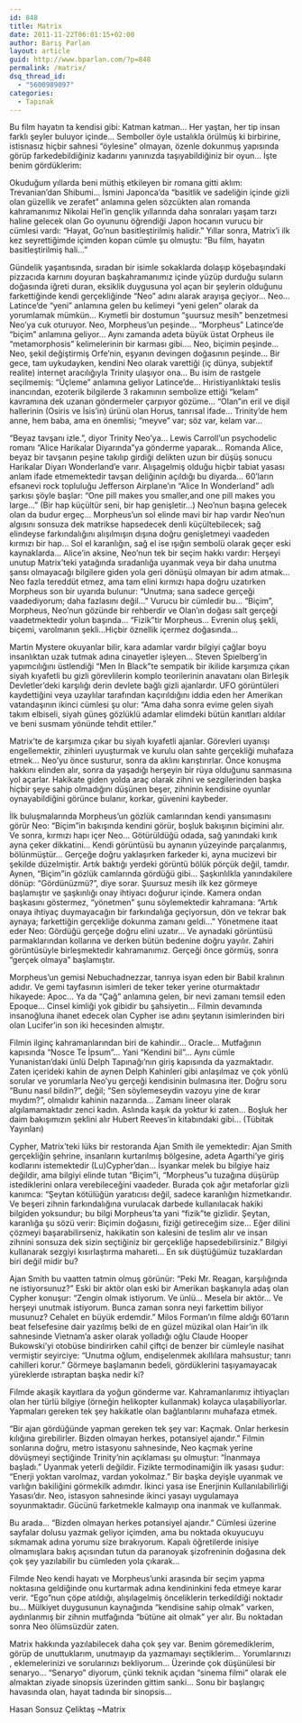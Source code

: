 ```yaml
---
id: 848
title: Matrix
date: 2011-11-22T06:01:15+02:00
author: Barış Parlan
layout: article
guid: http://www.bparlan.com/?p=848
permalink: /matrix/
dsq_thread_id:
  - "5600989097"
categories:
  - Tapınak
---
```


Bu film hayatın ta kendisi gibi: Katman katman&#8230; Her yaştan, her tip insan farklı şeyler buluyor içinde&#8230; Semboller öyle ustalıkla örülmüş ki birbirine, istisnasız hiçbir sahnesi “öylesine” olmayan, özenle dokunmuş yapısında görüp farkedebildiğiniz kadarını yanınızda taşıyabildiğiniz bir oyun&#8230; İşte benim gördüklerim:

Okuduğum yıllarda beni müthiş etkileyen bir romana gitti aklım: Trevanian’dan Shibumi&#8230; İsmini Japonca’da “basitlik ve sadeliğin içinde gizli olan güzellik ve zerafet” anlamına gelen sözcükten alan romanda kahramanımız Nikolai Hel’in gençlik yıllarında daha sonraları yaşam tarzı haline gelecek olan Go oyununu öğrendiği Japon hocanın vurucu bir cümlesi vardı: “Hayat, Go’nun basitleştirilmiş halidir.” Yıllar sonra, Matrix’i ilk kez seyrettiğimde içimden kopan cümle şu olmuştu: “Bu film, hayatın basitleştirilmiş hali&#8230;”

Gündelik yaşantısında, sıradan bir isimle sokaklarda dolaşıp köşebaşındaki pizzacıda karnını doyuran başkahramanımız içinde yüzüp durduğu suların doğasında iğreti duran, eksiklik duygusuna yol açan bir şeylerin olduğunu farkettiğinde kendi gerçekliğinde “Neo” adını alarak arayışa geçiyor&#8230; Neo&#8230; Latince’de “yeni” anlamına gelen bu kelimeyi “yeni gelen” olarak da yorumlamak mümkün&#8230; Kıymetli bir dostumun “şuursuz mesih” benzetmesi Neo’ya cuk oturuyor. Neo, Morpheus’un peşinde&#8230; “Morpheus” Latince’de “biçim” anlamına geliyor&#8230; Aynı zamanda adeta büyük üstat Orpheus ile “metamorphosis” kelimelerinin bir karması gibi&#8230;. Neo, biçimin peşinde&#8230; Neo, şekil değiştirmiş Orfe’nin, eşyanın devingen doğasının peşinde&#8230; Bir gece, tam uykudayken, kendini Neo olarak varettiği (iç dünya, subjektif realite) internet aracılığıyla Trinity ulaşıyor ona&#8230; Bu isim de rastgele seçilmemiş: “Üçleme” anlamına geliyor Latince’de&#8230; Hıristiyanlıktaki teslis inancından, ezoterik bilgilerde 3 rakamının sembolize ettiği “kelam” kavramına dek uzanan göndermeler çarpıyor gözüme&#8230; “Olan”ın eril ve dişil hallerinin (Osiris ve İsis’in) ürünü olan Horus, tanrısal ifade&#8230; Trinity’de hem anne, hem baba, ama en önemlisi; “meyve” var; söz var, kelam var&#8230;

“Beyaz tavşanı izle.”, diyor Trinity Neo’ya&#8230; Lewis Carroll’un psychodelic romanı “Alice Harikalar Diyarında”ya gönderme yaparak&#8230; Romanda Alice, beyaz bir tavşanın peşine takılıp girdiği delikten uzun bir düşüş sonucu Harikalar Diyarı Wonderland’e varır. Alışagelmiş olduğu hiçbir tabiat yasası anlam ifade etmemektedir tavşan deliğinin açıldığı bu diyarda&#8230; 60’ların efsanevi rock topluluğu Jefferson Airplane’ın “Alice In Wonderland” adlı şarkısı şöyle başlar: “One pill makes you smaller,and one pill makes you large&#8230;” (Bir hap küçültür seni, bir hap genişletir&#8230;) Neo’nun başına gelecek olan da budur ergeç&#8230; Morpheus’un sol elinde mavi bir hap vardır Neo’nun algısını sonsuza dek matrikse hapsedecek denli küçültebilecek; sağ elindeyse farkındalığını alışılmışın dışına doğru genişletmeyi vaadeden kırmızı bir hap&#8230; Sol el karanlığın, sağ el ise ışığın sembolü olarak geçer eski kaynaklarda&#8230; Alice’in aksine, Neo’nun tek bir seçim hakkı vardır: Herşeyi unutup Matrix’teki yatağında sıradanlığa uyanmak veya bir daha unutma şansı olmayacağı bilgilere giden yola geri dönüşü olmayan bir adım atmak&#8230; Neo fazla tereddüt etmez, ama tam elini kırmızı hapa doğru uzatırken Morpheus son bir uyarıda bulunur: “Unutma; sana sadece gerçeği vaadediyorum; daha fazlasını değil&#8230;” Vurucu bir cümledir bu&#8230; “Biçim”, Morpheus, Neo’nun gözünde bir rehberdir ve Olan’ın doğası salt gerçeği vaadetmektedir yolun başında&#8230; “Fizik”tir Morpheus&#8230; Evrenin oluş şekli, biçemi, varolmanın şekli&#8230;Hiçbir öznellik içermez doğasında&#8230;

Martin Mystere okuyanlar bilir, kara adamlar vardır bilgiyi çağlar boyu insanlıktan uzak tutmak adına cinayetler işleyen&#8230; Steven Spielberg’in yapımcılığını üstlendiği “Men In Black”te sempatik bir ikilide karşımıza çıkan siyah kıyafetli bu gizli görevlilerin komplo teorilerinin anavatanı olan Birleşik Devletler’deki karşılığı derin devlete bağlı gizli ajanlardır. UFO görüntüleri kaydettiğini veya uzaylılar tarafından kaçırıldığını iddia eden her Amerikan vatandaşının ikinci cümlesi şu olur: “Ama daha sonra evime gelen siyah takım elbiseli, siyah güneş gözlüklü adamlar elimdeki bütün kanıtları aldılar ve beni susmam yönünde tehdit ettiler.”

Matrix’te de karşımıza çıkar bu siyah kıyafetli ajanlar. Görevleri uyanışı engellemektir, zihinleri uyuşturmak ve kurulu olan sahte gerçekliği muhafaza etmek&#8230; Neo’yu önce susturur, sonra da aklını karıştırırlar. Önce konuşma hakkını elinden alır, sonra da yaşadığı herşeyin bir rüya olduğunu sanmasına yol açarlar. Hakikate giden yolda araç olarak zihni ve sezgilerinden başka hiçbir şeye sahip olmadığını düşünen beşer, zihninin kendisine oyunlar oynayabildiğini görünce bulanır, korkar, güvenini kaybeder.

İlk buluşmalarında Morpheus’un gözlük camlarından kendi yansımasını görür Neo: “Biçim”in bakışında kendini görür, boşluk bakışının biçimini alır. Ve sonra, kırmızı hapı içer Neo&#8230; Götürüldüğü odada, sağ yanındaki kırık ayna çeker dikkatini&#8230; Kendi görüntüsü bu aynanın yüzeyinde parçalanmış, bölünmüştür&#8230; Gerçeğe doğru yaklaşırken farkeder ki, ayna mucizevi bir şekilde düzelmiştir. Artık baktığı yerdeki görüntü bölük pörçük değil, tamdır. Aynen, “Biçim”in gözlük camlarında gördüğü gibi&#8230; Şaşkınlılkla yanındakilere dönüp: “Gördünüzmü?”, diye sorar. Şuursuz mesih ilk kez görmeye başlamıştır ve şaşkınlığı onay ihtiyacı doğurur içinde. Kamera ondan başkasını göstermez, “yönetmen” şunu söylemektedir kahramana: “Artık onaya ihtiyaç duymayacağın bir farkındalığa geçiyorsun, dön ve tekrar bak aynaya; farkettiğin gerçekliğe dokunma zamanı geldi&#8230;” Yönetmene itaat eder Neo: Gördüğü gerçeğe doğru elini uzatır&#8230; Ve aynadaki görüntüsü parmaklarından kollarına ve derken bütün bedenine doğru yayılır. Zahiri görüntüsüyle birleşmektedir kahramanımız. Gerçeği önce görmüş, sonra “gerçek olmaya” başlamıştır.

Morpheus’un gemisi Nebuchadnezzar, tanrıya isyan eden bir Babil kralının adıdır. Ve gemi tayfasının isimleri de teker teker yerine oturmaktadır hikayede: Apoc&#8230; Ya da “Çağ” anlamına gelen, bir nevi zamanı temsil eden Epoque&#8230; Cinsel kimliği yok gibidir bu şahsiyetin&#8230; Filmin devamında insanoğluna ihanet edecek olan Cypher ise adını şeytanın isimlerinden biri olan Lucifer’in son iki hecesinden almıştır.

Filmin ilginç kahramanlarından biri de kahindir&#8230; Oracle&#8230; Mutfağının kapısında “Nosce Te İpsum”&#8230; Yani “Kendini bil”&#8230; Aynı cümle Yunanistan’daki ünlü Delph Tapınağı’nın giriş kapısında da yazmaktadır. Zaten içerideki kahin de aynen Delph Kahinleri gibi anlaşılmaz ve çok yönlü sorular ve yorumlarla Neo’yu gerçeği kendisinin bulmasına iter. Doğru soru “Bunu nasıl bildin?”, değil; “Sen söylemeseydin vazoyu yine de kırar mıydım?”, olmalıdır kahinin nazarında&#8230; Zamanı lineer olarak algılamamaktadır zenci kadın. Aslında kaşık da yoktur ki zaten&#8230; Boşluk her daim bakışımızın şeklini alır Hubert Reeves’in kitabındaki gibi&#8230; (Tübitak Yayınları)

Cypher, Matrix’teki lüks bir restoranda Ajan Smith ile yemektedir: Ajan Smith gerçekliğin şehrine, insanların kurtarılmış bölgesine, adeta Agarthi’ye giriş kodlarını istemektedir (Lu)Cypher’dan&#8230; İsyankar melek bu bilgiye haiz değildir, ama bilgiyi elinde tutan “Biçim”i, “Morpheus”u tuzağına düşürüp istediklerini onlara verebileceğini vaadeder. Burada çok ağır metaforlar gizli kanımca: “Şeytan kötülüğün yaratıcısı değil, sadece karanlığın hizmetkarıdır. Ve beşeri zihnin farkındalığına vurulacak darbede kullanılacak hakiki bilgiden yoksundur; bu bilgi Morpheus’ta yani “fizik”te gizlidir. Şeytan, karanlığa şu sözü verir: Biçimin doğasını, fiziği getireceğim size&#8230; Eğer dilini çözmeyi başarabilirseniz, hakikatin son kalesini de teslim alır ve insan zihnini sonsuza dek sizin seçtiğiniz bir gerçekliğe hapsedebilirsiniz.” Bilgiyi kullanarak sezgiyi kısırlaştırma mahareti&#8230; En sık düştüğümüz tuzaklardan biri değil midir bu?

Ajan Smith bu vaatten tatmin olmuş görünür: “Peki Mr. Reagan, karşılığında ne istiyorsunuz?” Eski bir aktör olan eski bir Amerikan başkanıyla adaş olan Cypher konuşur: “Zengin olmak istiyorum. Ve ünlü&#8230; Mesela bir aktör&#8230; Ve herşeyi unutmak istiyorum. Bunca zaman sonra neyi farkettim biliyor musunuz? Cehalet en büyük erdemdir.” Milos Forman’ın filme aldığı 60’ların beat felsefesine dair yazılmış belki de en güzel müzikal olan Hair’in ilk sahnesinde Vietnam’a asker olarak yolladığı oğlu Claude Hooper Bukowski’yi otobüse bindirirken cahil çiftçi de benzer bir cümleyle nasihat vermiştir seyirciye: “Unutma oğlum, endişelenmek akıllılara mahsustur; tanrı cahilleri korur.” Görmeye başlamanın bedeli, gördüklerini taşıyamayacak yüreklerde ıstıraptan başka nedir ki?

Filmde akaşik kayıtlara da yoğun gönderme var. Kahramanlarımız ihtiyaçları olan her türlü bilgiye (örneğin helikopter kullanmak) kolayca ulaşabiliyorlar. Yapmaları gereken tek şey hakikatle olan bağlantılarını muhafaza etmek.

“Bir ajan gördüğünde yapman gereken tek şey var: Kaçmak. Onlar herkesin kılığına girebilirler. Bizden olmayan herkes, potansiyel ajandır.” Filmin sonlarına doğru, metro istasyonu sahnesinde, Neo kaçmak yerine dövüşmeyi seçtiğinde Trinity’nin açıklaması şu olmuştur: “İnanmaya başladı.” Uyanmak yeterli değildir. Fizikte termodinamiğin ilk yasası şudur: “Enerji yoktan varolmaz, vardan yokolmaz.” Bir başka deyişle uyanmak ve varlığın bakiliğini görmekilk adımdır. İkinci yasa ise Enerjinin Kullanılabilirliği Yasası’dır. Neo, istasyon sahnesinde ikinci yasayı uygulamaya soyunmaktadır. Gücünü farketmekle kalmayıp ona inanmak ve kullanmak.

Bu arada&#8230; “Bizden olmayan herkes potansiyel ajandır.” Cümlesi üzerine sayfalar dolusu yazmak geliyor içimden, ama bu noktada okuyucuyu sıkmamak adına yorumu size bırakıyorum. Kapalı öğretilerde inisiye olmamışlara bakış açısından tutun da paranoyak şizofreninin doğasına dek çok şey yazılabilir bu cümleden yola çıkarak&#8230;

Filmde Neo kendi hayatı ve Morpheus’unki arasında bir seçim yapma noktasına geldiğinde onu kurtarmak adına kendininkini feda etmeye karar verir. “Ego”nun çöpe atıldığı, alışılagelmiş önceliklerin terkedildiği noktadır bu&#8230; Mülkiyet duygusunun kaynağında “kendisine sahip olmak” varken, aydınlanmış bir zihnin mutfağında “bütüne ait olmak” yer alır. Bu noktadan sonra Neo ölümsüzdür zaten.

Matrix hakkında yazılabilecek daha çok şey var. Benim göremediklerim, görüp de unuttuklarım, unutmayıp da yazmamayı seçtiklerim&#8230; Yorumlarınızı , eklemelerinizi ve sorularınızı bekliyorum&#8230; Üzerinde çok düşünülesi bir senaryo&#8230; “Senaryo” diyorum, çünki teknik açıdan “sinema filmi” olarak ele almaktan ziyade sinopsis üzerinden gittim sanki&#8230; Sonu bir başlangıç havasında olan, hayat tadında bir sinopsis&#8230;

Hasan Sonsuz Çeliktaş ~Matrix
